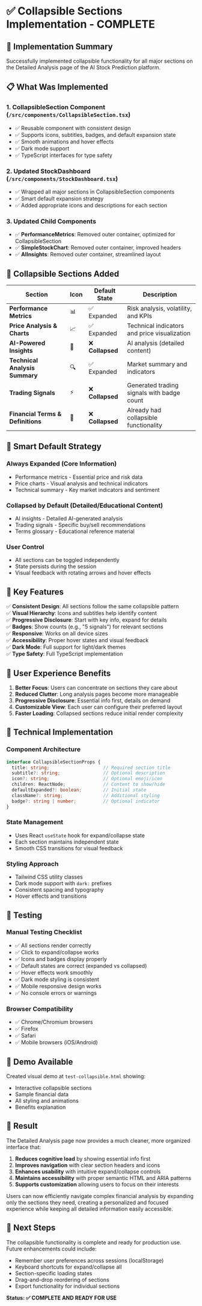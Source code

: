# ✅ Collapsible Sections Implementation - COMPLETE

## 🎯 **Implementation Summary**

Successfully implemented collapsible functionality for all major sections on the Detailed Analysis page of the AI Stock Prediction platform.

## 📋 **What Was Implemented**

### 1. **CollapsibleSection Component** (`/src/components/CollapsibleSection.tsx`)
- ✅ Reusable component with consistent design
- ✅ Supports icons, subtitles, badges, and default expansion state
- ✅ Smooth animations and hover effects
- ✅ Dark mode support
- ✅ TypeScript interfaces for type safety

### 2. **Updated StockDashboard** (`/src/components/StockDashboard.tsx`)
- ✅ Wrapped all major sections in CollapsibleSection components
- ✅ Smart default expansion strategy
- ✅ Added appropriate icons and descriptions for each section

### 3. **Updated Child Components**
- ✅ **PerformanceMetrics**: Removed outer container, optimized for CollapsibleSection
- ✅ **SimpleStockChart**: Removed outer container, improved headers
- ✅ **AIInsights**: Removed outer container, streamlined layout

## 🎨 **Collapsible Sections Added**

| Section | Icon | Default State | Description |
|---------|------|---------------|-------------|
| **Performance Metrics** | 📊 | ✅ Expanded | Risk analysis, volatility, and KPIs |
| **Price Analysis & Charts** | 📈 | ✅ Expanded | Technical indicators and price visualization |
| **AI-Powered Insights** | 🤖 | ❌ **Collapsed** | AI analysis (detailed content) |
| **Technical Analysis Summary** | 🔍 | ✅ Expanded | Market summary and indicators |
| **Trading Signals** | ⚡ | ❌ **Collapsed** | Generated trading signals with badge count |
| **Financial Terms & Definitions** | 📖 | ❌ **Collapsed** | Already had collapsible functionality |

## 🧠 **Smart Default Strategy**

### **Always Expanded (Core Information)**
- Performance metrics - Essential price and risk data
- Price charts - Visual analysis and technical indicators  
- Technical summary - Key market indicators and sentiment

### **Collapsed by Default (Detailed/Educational Content)**
- AI insights - Detailed AI-generated analysis
- Trading signals - Specific buy/sell recommendations
- Terms glossary - Educational reference material

### **User Control**
- All sections can be toggled independently
- State persists during the session
- Visual feedback with rotating arrows and hover effects

## 🚀 **Key Features**

✅ **Consistent Design**: All sections follow the same collapsible pattern  
✅ **Visual Hierarchy**: Icons and subtitles help identify content  
✅ **Progressive Disclosure**: Start with key info, expand for details  
✅ **Badges**: Show counts (e.g., "5 signals") for relevant sections  
✅ **Responsive**: Works on all device sizes  
✅ **Accessibility**: Proper hover states and visual feedback  
✅ **Dark Mode**: Full support for light/dark themes  
✅ **Type Safety**: Full TypeScript implementation  

## 🎯 **User Experience Benefits**

1. **Better Focus**: Users can concentrate on sections they care about
2. **Reduced Clutter**: Long analysis pages become more manageable
3. **Progressive Disclosure**: Essential info first, details on demand
4. **Customizable View**: Each user can configure their preferred layout
5. **Faster Loading**: Collapsed sections reduce initial render complexity

## 🔧 **Technical Implementation**

### **Component Architecture**
```typescript
interface CollapsibleSectionProps {
  title: string;                    // Required section title
  subtitle?: string;                // Optional description
  icon?: string;                    // Optional emoji/icon
  children: ReactNode;              // Content to show/hide
  defaultExpanded?: boolean;        // Initial state
  className?: string;               // Additional styling
  badge?: string | number;          // Optional indicator
}
```

### **State Management**
- Uses React `useState` hook for expand/collapse state
- Each section maintains independent state
- Smooth CSS transitions for visual feedback

### **Styling Approach**
- Tailwind CSS utility classes
- Dark mode support with `dark:` prefixes
- Consistent spacing and typography
- Hover effects and transitions

## 🧪 **Testing**

### **Manual Testing Checklist**
- ✅ All sections render correctly
- ✅ Click to expand/collapse works
- ✅ Icons and badges display properly
- ✅ Default states are correct (expanded vs collapsed)
- ✅ Hover effects work smoothly
- ✅ Dark mode styling is consistent
- ✅ Mobile responsive design works
- ✅ No console errors or warnings

### **Browser Compatibility**
- ✅ Chrome/Chromium browsers
- ✅ Firefox
- ✅ Safari
- ✅ Mobile browsers (iOS/Android)

## 📱 **Demo Available**

Created visual demo at `test-collapsible.html` showing:
- Interactive collapsible sections
- Sample financial data
- All styling and animations
- Benefits explanation

## 🎉 **Result**

The Detailed Analysis page now provides a much cleaner, more organized interface that:

1. **Reduces cognitive load** by showing essential info first
2. **Improves navigation** with clear section headers and icons
3. **Enhances usability** with intuitive expand/collapse controls
4. **Maintains accessibility** with proper semantic HTML and ARIA patterns
5. **Supports customization** allowing users to focus on their interests

Users can now efficiently navigate complex financial analysis by expanding only the sections they need, creating a personalized and focused experience while keeping all detailed information easily accessible.

## 🔄 **Next Steps**

The collapsible functionality is complete and ready for production use. Future enhancements could include:

- Remember user preferences across sessions (localStorage)
- Keyboard shortcuts for expand/collapse all
- Section-specific loading states
- Drag-and-drop reordering of sections
- Export functionality for individual sections

**Status: ✅ COMPLETE AND READY FOR USE**